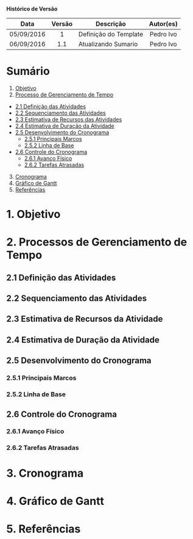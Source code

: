 **Histórico de Versão**

| Data | Versão | Descrição | Autor(es) |
| :---: | :---: | --- | :---: |
| 05/09/2016 | 1 | Definição do Template | Pedro Ivo |
| 06/09/2016 | 1.1 | Atualizando Sumario | Pedro Ivo |

# Sumário
1.  [Objetivo](#1-objetivo)
2.  [Processo de Gerenciamento de Tempo](#2-processos-de-gerenciamento-de-tempo)
   * [2.1 Definição das Atividades](#21-defini%C3%A7%C3%A3o-das-atividades)
   * [2.2 Sequenciamento das Atividades](#22-sequenciamento-das-atividades)
   * [2.3 Estimativa de Recursos das Atividades](#23-estimativa-de-recursos-da-atividade)
   * [2.4 Estimativa de Duração da Atividade](#24-estimativa-de-dura%C3%A7%C3%A3o-da-atividade)
   * [2.5 Desenvolvimento do Cronograma](#25-desenvolvimento-do-cronograma)
      * [2.5.1 Principais Marcos](#251-principais-marcos)
      * [2.5.2 Linha de Base](#252-linha-de-base)
   * [2.6 Controle do Cronograma](#261-avan%C3%A7o-f%C3%ADsico)
      * [2.6.1 Avanço Físico](#261-avan%C3%A7o-f%C3%ADsico)
      * [2.6.2 Tarefas Atrasadas](#262-tarefas-atrasadas)
3. [Cronograma](#3-cronograma)
4. [Gráfico de Gantt](#4-gr%C3%A1fico-de-gantt)
5. [Referências](#5-refer%C3%AAncias)

# 1. Objetivo

# 2. Processos de Gerenciamento de Tempo

## 2.1 Definição das Atividades

## 2.2 Sequenciamento das Atividades

## 2.3 Estimativa de Recursos da Atividade

## 2.4 Estimativa de Duração da Atividade

## 2.5 Desenvolvimento do Cronograma

### 2.5.1 Principais Marcos

### 2.5.2 Linha de Base

## 2.6 Controle do Cronograma

### 2.6.1 Avanço Físico

### 2.6.2 Tarefas Atrasadas

# 3. Cronograma

# 4. Gráfico de Gantt

# 5. Referências